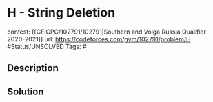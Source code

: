 # H - String Deletion

contest: [[CFICPC/102791/102791|Southern and Volga Russia Qualifier 2020-2021]]
url: https://codeforces.com/gym/102791/problem/H
#Status/UNSOLVED
Tags: #

## Description

## Solution

